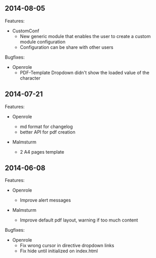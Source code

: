 ## 2014-08-05

Features:
* CustomConf
    * New generic module that enables the user to create a custom module configuration
    * Configuration can be share with other users

Bugfixes:

* Openrole
    * PDF-Template Dropdown didn't show the loaded value of the character

## 2014-07-21

Features:

* Openrole
    * md format for changelog
    * better API for pdf creation

* Malmsturm
    * 2 A4 pages template
    
## 2014-06-08

Features:

* Openrole
    * Improve alert messages

* Malmsturm
    * Improve default pdf layout, warning if too much content
    
Bugfixes:
    
* Openrole
    * Fix wrong cursor in directive dropdown links
    * Fix hide until initialized on index.html
